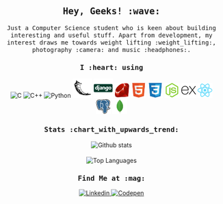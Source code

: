 <h2 align="center"><samp>Hey, Geeks! :wave:</samp></h2>

<p align="center"> 
   <samp> 
      Just a Computer Science student who is keen about building interesting and useful stuff. Apart from development, my interest draws me towards weight lifting :weight_lifting:, photography :camera: and music :headphones:.
   </samp>
</p> 
  <h3 align="center"><samp>I :heart: using</samp></h3>
<p align="center">
   <img src="https://cdn.svgporn.com/logos/c.svg" title="C" width="35" />
   <img src="https://cdn.svgporn.com/logos/c-plusplus.svg" title="C++" width="35" />
   <img src="https://cdn.svgporn.com/logos/python.svg" title="Python" width="35" />
   <img src="https://raw.githubusercontent.com/devicons/devicon/master/icons/flask/flask-original.svg" title="Flask" width="45" />
   <img src="https://raw.githubusercontent.com/devicons/devicon/master/icons/django/django-original.svg" title="Django" width="45" />
   <img src="https://raw.githubusercontent.com/devicons/devicon/master/icons/ruby/ruby-original.svg" title="Ruby" width="35" />
   <img src="https://raw.githubusercontent.com/devicons/devicon/master/icons/html5/html5-original.svg" title="HTML" width="35" />
   <img src="https://raw.githubusercontent.com/devicons/devicon/master/icons/css3/css3-original.svg" title="CSS" width="35" />
   <img src="https://raw.githubusercontent.com/devicons/devicon/master/icons/nodejs/nodejs-original.svg" title="JavaScript" width="35" />
   <img src="https://raw.githubusercontent.com/devicons/devicon/master/icons/express/express-original.svg" title="ExpressJS" width="35"/>
   <img src="https://raw.githubusercontent.com/devicons/devicon/master/icons/react/react-original.svg" title="React" width="35"/>
   <img src="https://raw.githubusercontent.com/devicons/devicon/master/icons/postgresql/postgresql-original.svg" title="PostgreSQL" width="35" />
   <img src="https://raw.githubusercontent.com/devicons/devicon/master/icons/mongodb/mongodb-original.svg" title="MongoDB" width="35" />
</p>

<h3 align="center"><samp>Stats :chart_with_upwards_trend:</samp></h3>
<p align='center'>
  <img align="center" src="https://github-readme-stats.vercel.app/api?username=anilkaundal&hide=issues&count_private=true&show_icons=true&theme=calm" alt="Github stats" title="Github Stats">
   <br />
   <br />
  <img align="center" src="https://github-readme-stats.vercel.app/api/top-langs/?username=anilkaundal&layout=compact&theme=calm" alt="Top Languages" title="Top Languages">
</p>

<h3 align="center"><samp>Find Me at :mag:</samp></h3>
<p align="center">
  <a href="https://www.linkedin.com/in/anil-k-736805150/">
    <img alt="Linkedin" title="Linkedin" width="35" src="https://cdn.jsdelivr.net/gh/devicons/devicon/icons/linkedin/linkedin-plain.svg" />
  </a>
  <a href="https://codepen.io/anilkaundal">
   <img alt="Codepen" title="Codepen" width="35" src="https://cdn.jsdelivr.net/gh/devicons/devicon/icons/codepen/codepen-plain.svg" />
  </a>
</p>

